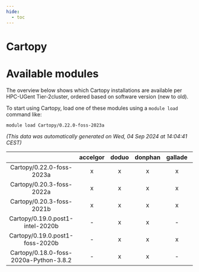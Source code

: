 ```yaml
---
hide:
  - toc
---
```


Cartopy
=======

# Available modules


The overview below shows which Cartopy installations are available per HPC-UGent Tier-2cluster, ordered based on software version (new to old).

To start using Cartopy, load one of these modules using a `module load` command like:

```shell
module load Cartopy/0.22.0-foss-2023a
```

*(This data was automatically generated on Wed, 04 Sep 2024 at 14:04:41 CEST)*  

| |accelgor|doduo|donphan|gallade|joltik|shinx|skitty|
| :---: | :---: | :---: | :---: | :---: | :---: | :---: | :---: |
|Cartopy/0.22.0-foss-2023a|x|x|x|x|x|x|x|
|Cartopy/0.20.3-foss-2022a|x|x|x|x|x|-|x|
|Cartopy/0.20.3-foss-2021b|x|x|x|x|x|-|x|
|Cartopy/0.19.0.post1-intel-2020b|-|x|x|-|x|-|x|
|Cartopy/0.19.0.post1-foss-2020b|-|x|x|x|x|-|x|
|Cartopy/0.18.0-foss-2020a-Python-3.8.2|-|x|x|-|x|-|x|
